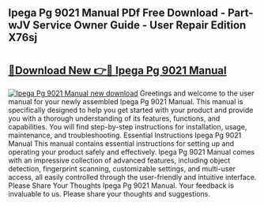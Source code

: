 ## Ipega Pg 9021 Manual PDf Free Download - Part-wJV Service Owner Guide - User Repair Edition X76sj

# <h2><a href="http://cf24615.oget.top/?id=Ipega+Pg+9021+Manual">🔗Download New 👉🔴 Ipega Pg 9021 Manual</a></h2>

[![Ipega Pg 9021 Manual new download](https://i.imgur.com/5g1atiW.png)](http://cf24615.oget.top/?id=Ipega+Pg+9021+Manual)
Greetings and welcome to the user manual for your newly assembled Ipega Pg 9021 Manual. This manual is specifically designed to help you get started with your product and provide you with a thorough understanding of its features, functions, and capabilities. You will find step-by-step instructions for installation, usage, maintenance, and troubleshooting. Essential Instructions Ipega Pg 9021 Manual This manual contains essential instructions for setting up and operating your product safely and effectively. Ipega Pg 9021 Manual comes with an impressive collection of advanced features, including object detection, fingerprint scanning, customizable settings, and multi-user access, all easily controlled through the user-friendly and intuitive interface. Please Share Your Thoughts Ipega Pg 9021 Manual. Your feedback is invaluable to us. Please share your thoughts and suggestions.
